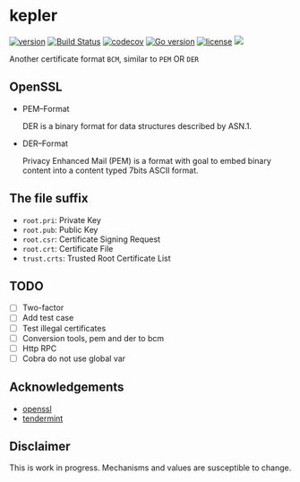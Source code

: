 # kepler

[![version](https://img.shields.io/github/tag/QOSGroup/kepler.svg)](https://github.com/QOSGroup/kepler/releases/latest)
[![Build Status](https://travis-ci.org/QOSGroup/kepler.svg?branch=master)](https://travis-ci.org/QOSGroup/kepler)
[![codecov](https://codecov.io/gh/QOSGroup/kepler/branch/master/graph/badge.svg)](https://codecov.io/gh/QOSGroup/kepler)
[![Go version](https://img.shields.io/badge/go-1.11.0-blue.svg)](https://github.com/moovweb/gvm)
[![license](https://img.shields.io/github/license/QOSGroup/kepler.svg)](https://github.com/QOSGroup/kepler/blob/master/LICENSE)
[![](https://tokei.rs/b1/github/QOSGroup/kepler?category=lines)](https://github.com/QOSGroup/kepler)

Another certificate format `BCM`, similar to `PEM` OR `DER`

## OpenSSL

* PEM–Format
  
  DER is a binary format for data structures described by ASN.1.

* DER–Format

  Privacy Enhanced Mail (PEM) is a format with goal to embed binary content into a content typed 7bits ASCII format.
  
## The file suffix

* `root.pri`: Private Key
* `root.pub`: Public Key
* `root.csr`: Certificate Signing Request
* `root.crt`: Certificate File
* `trust.crts`: Trusted Root Certificate List


## TODO
 
 - [ ] Two-factor
 - [ ] Add test case
 - [ ] Test illegal certificates
 - [ ] Conversion tools, pem and der to bcm 
 - [ ] Http RPC
 - [ ] Cobra do not use global var

## Acknowledgements

 * [openssl](https://github.com/openssl/openssl)
 * [tendermint](https://github.com/tendermint/tendermint)

## Disclaimer

This is work in progress. Mechanisms and values are susceptible to change.
